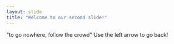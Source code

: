 ```yaml
---
layout: slide
title: "Welcome to our second slide!"
---
```

"to go nowhere, follow the crowd"
Use the left arrow to go back!
